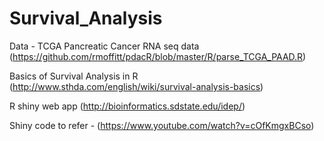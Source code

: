 # Survival_Analysis

Data - TCGA Pancreatic Cancer RNA seq data (https://github.com/rmoffitt/pdacR/blob/master/R/parse_TCGA_PAAD.R)

Basics of Survival Analysis in R (http://www.sthda.com/english/wiki/survival-analysis-basics)

R shiny web app (http://bioinformatics.sdstate.edu/idep/)

Shiny code to refer - (https://www.youtube.com/watch?v=cOfKmgxBCso)
